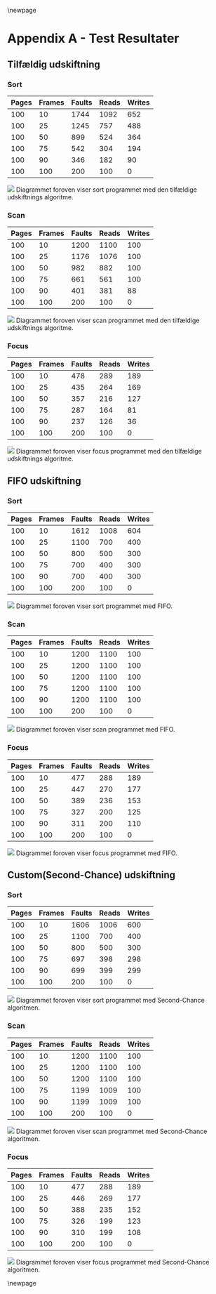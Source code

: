 \newpage

# Appendix A - Test Resultater

## Tilfældig udskiftning

### Sort
| Pages | Frames | Faults | Reads | Writes |
|-------|--------|--------|-------|--------|
|   100 |     10 |   1744 |  1092 |    652 |
|   100 |     25 |   1245 |   757 |    488 |
|   100 |     50 |    899 |   524 |    364 |
|   100 |     75 |    542 |   304 |    194 |
|   100 |     90 |    346 |   182 |     90 |
|   100 |    100 |    200 |   100 |      0 |

![](Diagrams/rand_sort.png)
Diagrammet foroven viser sort programmet med den tilfældige udskiftnings algoritme.

### Scan
| Pages | Frames | Faults | Reads | Writes |
|-------|--------|--------|-------|--------|
|   100 |     10 |   1200 |  1100 |    100 |
|   100 |     25 |   1176 |  1076 |    100 |
|   100 |     50 |    982 |   882 |    100 |
|   100 |     75 |    661 |   561 |    100 |
|   100 |     90 |    401 |   381 |     88 |
|   100 |    100 |    200 |   100 |      0 |

![](Diagrams/rand_scan.png)
Diagrammet foroven viser scan programmet med den tilfældige udskiftnings algoritme.

### Focus
| Pages | Frames | Faults | Reads | Writes |
|-------|--------|--------|-------|--------|
|   100 |     10 |    478 |   289 |    189 |
|   100 |     25 |    435 |   264 |    169 |
|   100 |     50 |    357 |   216 |    127 |
|   100 |     75 |    287 |   164 |     81 |
|   100 |     90 |    237 |   126 |     36 |
|   100 |    100 |    200 |   100 |      0 |

![](Diagrams/rand_focus.png)
Diagrammet foroven viser focus programmet med den tilfældige udskiftnings algoritme.

## FIFO udskiftning

### Sort
| Pages | Frames | Faults | Reads | Writes |
|-------|--------|--------|-------|--------|
|   100 |     10 |   1612 |  1008 |    604 |
|   100 |     25 |   1100 |   700 |    400 |
|   100 |     50 |    800 |   500 |    300 |
|   100 |     75 |    700 |   400 |    300 |
|   100 |     90 |    700 |   400 |    300 |
|   100 |    100 |    200 |   100 |      0 |

![](Diagrams/fifo_sort.png)
Diagrammet foroven viser sort programmet med FIFO.


### Scan
| Pages | Frames | Faults | Reads | Writes |
|-------|--------|--------|-------|--------|
|   100 |     10 |   1200 |  1100 |    100 |
|   100 |     25 |   1200 |  1100 |    100 |
|   100 |     50 |   1200 |  1100 |    100 |
|   100 |     75 |   1200 |  1100 |    100 |
|   100 |     90 |   1200 |  1100 |    100 |
|   100 |    100 |    200 |   100 |      0 |

![](Diagrams/fifo_scan.png)
Diagrammet foroven viser scan programmet med FIFO.

### Focus
| Pages | Frames | Faults | Reads | Writes |
|-------|--------|--------|-------|--------|
|   100 |     10 |    477 |   288 |    189 |
|   100 |     25 |    447 |   270 |    177 |
|   100 |     50 |    389 |   236 |    153 |
|   100 |     75 |    327 |   200 |    125 |
|   100 |     90 |    311 |   200 |    110 |
|   100 |    100 |    200 |   100 |      0 |

![](Diagrams/fifo_focus.png)
Diagrammet foroven viser focus programmet med FIFO.

## Custom(Second-Chance) udskiftning

### Sort
| Pages | Frames | Faults | Reads | Writes |
|-------|--------|--------|-------|--------|
|   100 |     10 |   1606 |  1006 |    600 |
|   100 |     25 |   1100 |   700 |    400 |
|   100 |     50 |    800 |   500 |    300 |
|   100 |     75 |    697 |   398 |    298 |
|   100 |     90 |    699 |   399 |    299 |
|   100 |    100 |    200 |   100 |      0 |

![](Diagrams/custom_sort.png)
Diagrammet foroven viser sort programmet med Second-Chance algoritmen.

### Scan
| Pages | Frames | Faults | Reads | Writes |
|-------|--------|--------|-------|--------|
|   100 |     10 |   1200 |  1100 |    100 |
|   100 |     25 |   1200 |  1100 |    100 |
|   100 |     50 |   1200 |  1100 |    100 |
|   100 |     75 |   1199 |  1009 |    100 |
|   100 |     90 |   1199 |  1009 |    100 |
|   100 |    100 |    200 |   100 |      0 |

![](Diagrams/custom_scan.png)
Diagrammet foroven viser scan programmet med Second-Chance algoritmen.

### Focus
| Pages | Frames | Faults | Reads | Writes |
|-------|--------|--------|-------|--------|
|   100 |     10 |    477 |   288 |    189 |
|   100 |     25 |    446 |   269 |    177 |
|   100 |     50 |    388 |   235 |    152 |
|   100 |     75 |    326 |   199 |    123 |
|   100 |     90 |    310 |   199 |    108 |
|   100 |    100 |    200 |   100 |      0 |

![](Diagrams/custom_focus.png)
Diagrammet foroven viser focus programmet med Second-Chance algoritmen.

\newpage

